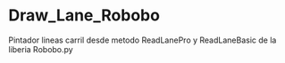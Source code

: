 # Draw_Lane_Robobo
Pintador lineas carril desde metodo ReadLanePro y ReadLaneBasic de la liberia Robobo.py
